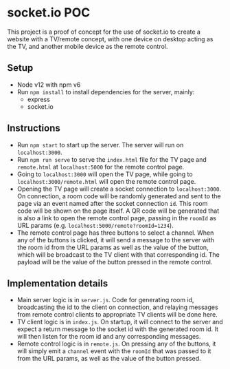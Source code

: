 # socket.io POC

This project is a proof of concept for the use of socket.io to create a website with a TV/remote concept, with one device on desktop acting as the TV, and another mobile device as the remote control.

## Setup

- Node v12 with npm v6
- Run `npm install` to install dependencies for the server, mainly:
  - express
  - socket.io

## Instructions

- Run `npm start` to start up the server. The server will run on `localhost:3000`.
- Run `npm run serve` to serve the `index.html` file for the TV page and `remote.html` at `localhost:5000` for the remote control page.
- Going to `localhost:3000` will open the TV page, while going to `localhost:3000/remote.html` will open the remote control page.
- Opening the TV page will create a socket connection to `localhost:3000`. On connection, a room code will be randomly generated and sent to the page via an event named after the socket connection `id`. This room code will be shown on the page itself. A QR code will be generated that is also a link to open the remote control page, passing in the `roomId` as URL params (e.g. `localhost:5000/remote?roomId=1234`).
- The remote control page has three buttons to select a channel. When any of the buttons is clicked, it will send a message to the server with the room id from the URL params as well as the value of the button, which will be broadcast to the TV client with that corresponding id. The payload will be the value of the button pressed in the remote control.

## Implementation details

- Main server logic is in `server.js`. Code for generating room id, broadcasting the id to the client on connection, and relaying messages from remote control clients to appropriate TV clients will be done here.
- TV client logic is in `index.js`. On startup, it will connect to the server and expect a return message to the socket id with the generated room id. It will then listen for the room id and any corresponding messages.
- Remote control logic is in `remote.js`. On pressing any of the buttons, it will simply emit a `channel` event with the `roomId` that was passed to it from the URL params, as well as the value of the button pressed.
